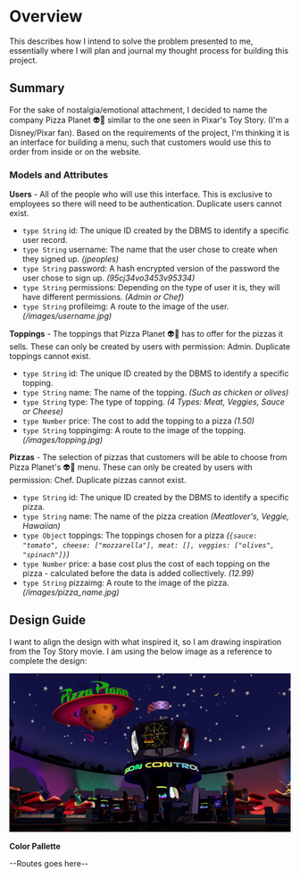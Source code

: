 # Overview
This describes how I intend to solve the problem presented to me, essentially where I will plan and journal my thought process for building this project. 

## Summary
For the sake of nostalgia/emotional attachment, I decided to name the company Pizza Planet :alien::pizza: similar to the one seen in Pixar's Toy Story. (I'm a Disney/Pixar fan). Based on the requirements of the project, I'm thinking it is an interface for building a menu, such that customers would use this to order from inside or on the website.

### Models and Attributes

**Users** - All of the people who will use this interface. This is exclusive to employees so there will need to be authentication. Duplicate users cannot exist. 
- `type String` id: The unique ID created by the DBMS to identify a specific user record. 
- `type String` username: The name that the user chose to create when they signed up. *(jpeoples)* 
- `type String` password: A hash encrypted version of the password the user chose to sign up. *(95cj34vo3453v95334)* 
- `type String` permissions: Depending on the type of user it is, they will have different permissions. *(Admin or Chef)* 
- `type String` profileimg: A route to the image of the user. *(/images/username.jpg)* 

**Toppings** - The toppings that Pizza Planet :alien::pizza: has to offer for the pizzas it sells. These can only be created by users with permission: Admin. Duplicate toppings cannot exist. 
- `type String` id: The unique ID created by the DBMS to identify a specific topping.
- `type String` name: The name of the topping. *(Such as chicken or olives)* 
- `type String` type: The type of topping. *(4 Types: Meat, Veggies, Sauce or Cheese)* 
- `type Number` price: The cost to add the topping to a pizza *(1.50)* 
- `type String` toppingimg: A route to the image of the topping. *(/images/topping.jpg)*  

**Pizzas** - The selection of pizzas that customers will be able to choose from Pizza Planet's :alien::pizza: menu. These can only be created by users with permission: Chef. Duplicate pizzas cannot exist. 
- `type String` id: The unique ID created by the DBMS to identify a specific pizza. 
- `type String` name: The name of the pizza creation *(Meatlover's, Veggie, Hawaiian)* 
- `type Object` toppings: The toppings chosen for a pizza *(`{sauce: "tomato", cheese: ["mozzarella"], meat: [], veggies: ["olives", "spinach"]}`)* 
- `type Number` price: a base cost plus the cost of each topping on the pizza - calculated before the data is added collectively. *(12.99)* 
- `type String` pizzaimg: A route to the image of the pizza. *(/images/pizza_name.jpg)*

## Design Guide
I want to align the design with what inspired it, so I am drawing inspiration from the Toy Story movie. I am using the below image as a reference to complete the design:

![Screenshot](./Images/Pizza_Planet_inside.webp) 

**Color Pallette**



--Routes goes here--